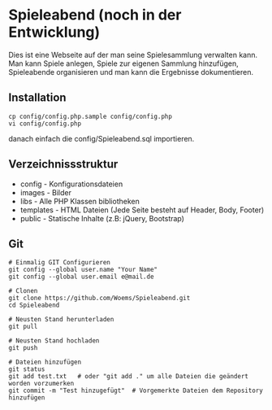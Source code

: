 Spieleabend (noch in der Entwicklung)
=====================================

Dies ist eine Webseite auf der man seine Spielesammlung verwalten kann. Man kann Spiele anlegen, Spiele zur eigenen Sammlung hinzufügen, Spieleabende organisieren und man kann die Ergebnisse dokumentieren.

Installation
------------
```Shell
cp config/config.php.sample config/config.php
vi config/config.php
```
danach einfach die config/Spieleabend.sql importieren.

Verzeichnissstruktur
--------------------
* config - Konfigurationsdateien
* images - Bilder
* libs - Alle PHP Klassen bibliotheken
* templates - HTML Dateien (Jede Seite besteht auf Header, Body, Footer)
* public - Statische Inhalte (z.B: jQuery, Bootstrap)

Git
---
```Shell
# Einmalig GIT Configurieren
git config --global user.name "Your Name"
git config --global user.email e@mail.de

# Clonen
git clone https://github.com/Woems/Spieleabend.git
cd Spieleabend

# Neusten Stand herunterladen
git pull

# Neusten Stand hochladen
git push

# Dateien hinzufügen
git status
git add test.txt   # oder "git add ." um alle Dateien die geändert worden vorzumerken
git commit -m "Test hinzugefügt"  # Vorgemerkte Dateien dem Repository hinzufügen
```
